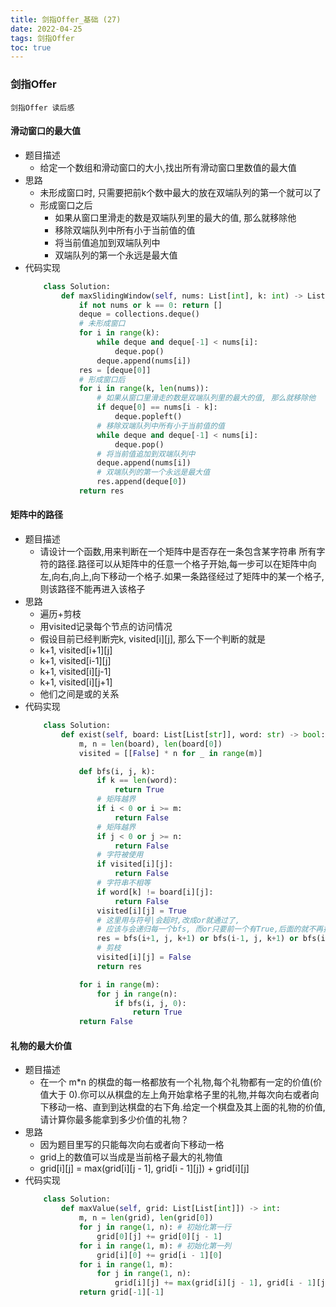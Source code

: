 ```yaml
---
title: 剑指Offer_基础 (27)
date: 2022-04-25
tags: 剑指Offer
toc: true
---
```


### 剑指Offer
    剑指Offer 读后感

<!-- more -->

#### 滑动窗口的最大值
- 题目描述
    * 给定一个数组和滑动窗口的大小,找出所有滑动窗口里数值的最大值
- 思路
    * 未形成窗口时, 只需要把前k个数中最大的放在双端队列的第一个就可以了
    * 形成窗口之后
        * 如果从窗口里滑走的数是双端队列里的最大的值, 那么就移除他
        * 移除双端队列中所有小于当前值的值
        * 将当前值追加到双端队列中
        * 双端队列的第一个永远是最大值
- 代码实现
    ```python
        class Solution:
            def maxSlidingWindow(self, nums: List[int], k: int) -> List[int]:
                if not nums or k == 0: return []
                deque = collections.deque()
                # 未形成窗口
                for i in range(k):
                    while deque and deque[-1] < nums[i]:
                        deque.pop()
                    deque.append(nums[i])
                res = [deque[0]]
                # 形成窗口后
                for i in range(k, len(nums)):
                    # 如果从窗口里滑走的数是双端队列里的最大的值, 那么就移除他
                    if deque[0] == nums[i - k]:
                        deque.popleft()
                    # 移除双端队列中所有小于当前值的值
                    while deque and deque[-1] < nums[i]:
                        deque.pop()
                    # 将当前值追加到双端队列中
                    deque.append(nums[i])
                    # 双端队列的第一个永远是最大值
                    res.append(deque[0])
                return res
    ```

#### 矩阵中的路径
- 题目描述
    * 请设计一个函数,用来判断在一个矩阵中是否存在一条包含某字符串 所有字符的路径.路径可以从矩阵中的任意一个格子开始,每一步可以在矩阵中向 左,向右,向上,向下移动一个格子.如果一条路径经过了矩阵中的某一个格子, 则该路径不能再进入该格子
- 思路
    * 遍历+剪枝
    * 用visited记录每个节点的访问情况
    * 假设目前已经判断完k, visited[i][j], 那么下一个判断的就是
    * k+1, visited[i+1][j]
    * k+1, visited[i-1][j]
    * k+1, visited[i][j-1]
    * k+1, visited[i][j+1]
    * 他们之间是或的关系
- 代码实现
    ```python
        class Solution:
            def exist(self, board: List[List[str]], word: str) -> bool:
                m, n = len(board), len(board[0])
                visited = [[False] * n for _ in range(m)]

                def bfs(i, j, k):
                    if k == len(word):
                        return True
                    # 矩阵越界
                    if i < 0 or i >= m:
                        return False
                    # 矩阵越界
                    if j < 0 or j >= n:
                        return False
                    # 字符被使用
                    if visited[i][j]:
                        return False
                    # 字符串不相等
                    if word[k] != board[i][j]:
                        return False
                    visited[i][j] = True
                    # 这里用与符号|会超时,改成or就通过了,
                    # 应该与会递归每一个bfs, 而or只要前一个有True,后面的就不再执行了
                    res = bfs(i+1, j, k+1) or bfs(i-1, j, k+1) or bfs(i, j+1, k+1) or bfs(i, j-1, k+1)
                    # 剪枝
                    visited[i][j] = False
                    return res

                for i in range(m):
                    for j in range(n):
                        if bfs(i, j, 0):
                            return True
                return False
    ```

#### 礼物的最大价值
- 题目描述
    * 在一个 m*n 的棋盘的每一格都放有一个礼物,每个礼物都有一定的价值(价值大于 0).你可以从棋盘的左上角开始拿格子里的礼物,并每次向右或者向下移动一格、直到到达棋盘的右下角.给定一个棋盘及其上面的礼物的价值,请计算你最多能拿到多少价值的礼物？
- 思路
    * 因为题目里写的只能每次向右或者向下移动一格
    * grid上的数值可以当成是当前格子最大的礼物值
    * grid[i][j] = max(grid[i][j - 1], grid[i - 1][j]) + grid[i][j]
- 代码实现
    ```python
        class Solution:
            def maxValue(self, grid: List[List[int]]) -> int:
                m, n = len(grid), len(grid[0])
                for j in range(1, n): # 初始化第一行
                    grid[0][j] += grid[0][j - 1]
                for i in range(1, m): # 初始化第一列
                    grid[i][0] += grid[i - 1][0]
                for i in range(1, m):
                    for j in range(1, n):
                        grid[i][j] += max(grid[i][j - 1], grid[i - 1][j])
                return grid[-1][-1]
    ```



